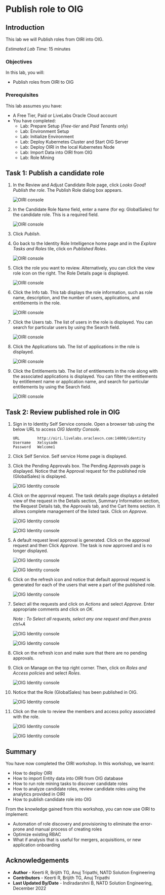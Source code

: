 # Publish role to OIG

## Introduction

This lab we will Publish roles from OIRI into OIG.

*Estimated Lab Time*: 15 minutes

### Objectives

In this lab, you will:
* Publish roles from OIRI to OIG

### Prerequisites
This lab assumes you have:
- A Free Tier, Paid or LiveLabs Oracle Cloud account
- You have completed:
    - Lab: Prepare Setup (*Free-tier* and *Paid Tenants* only)
    - Lab: Environment Setup
    - Lab: Initialize Environment
    - Lab: Deploy Kubernetes Cluster and Start OIG Server
    - Lab: Deploy OIRI in the local Kubernetes Node
    - Lab: Import Data into OIRI from OIG
    - Lab: Role Mining

## Task 1: Publish a candidate role

1. In the Review and Adjust Candidate Role page, click *Looks Good! Publish the role*. The Publish Role dialog box appears.

    ![OIRI console](images/publish-role.png)

2. In the Candidate Role Name field, enter a name (for eg: GlobalSales) for the candidate role. This is a required field.

    ![OIRI console](images/candidate-role.png)

3. Click *Publish*.

4. Go back to the Identity Role Intelligence home page and in the *Explore Tasks and Roles* tile, click on *Published Roles*.

    ![OIRI console](images/published-role.png)


5. Click the role you want to review. Alternatively, you can click the view role icon on the right.
The Role Details page is displayed.

    ![OIRI console](images/details-role.png)

6. Click the Info tab. This tab displays the role information, such as role name, description, and the number of users, applications, and entitlements in the role.

    ![OIRI console](images/info-role.png)

7. Click the Users tab.
The list of users in the role is displayed. You can search for particular users by using the Search field.

    ![OIRI console](images/user-publish-role.png)

8. Click the Applications tab.
The list of applications in the role is displayed.

    ![OIRI console](images/application-publish-role.png)

9. Click the Entitlements tab.
The list of entitlements in the role along with the associated applications is displayed. You can filter the entitlements by entitlement name or application name, and search for particular entitlements by using the Search field.

    ![OIRI console](images/entitlement-publish-role.png)

## Task 2: Review published role in OIG

1. Sign in to Identity Self Service console.
Open a browser tab using the below URL to access *OIG Identity Console*.

    ```
    URL        http://oiri.livelabs.oraclevcn.com:14000/identity
    Username   Xelsysadm
    Password   Welcome1
    ```


2. Click Self Service. Self service Home page is displayed.


3. Click the Pending Approvals box. The Pending Approvals page is displayed. Notice that the Approval request for the published role (GlobalSales) is displayed.

    ![OIG Identity console](images/oig-publish-role.png)


4. Click on the approval request. The task details page displays a detailed view of the request in the Details section, Summary Information section, the Request Details tab, the Approvals tab, and the Cart Items section. It allows complete management of the listed task.
Click on *Approve*.

    ![OIG Identity console](images/approval-publish-role.png)

    ![OIG Identity console](images/approve-publish-role.png)


5. A default request level approval is generated. Click on the approval request and then Click *Approve*.
The task is now approved and is no longer displayed.

    ![OIG Identity console](images/request-publish-role.png)

    ![OIG Identity console](images/requestapprove-publish-role.png)


6. Click on the refresh icon and notice that default approval request is generated for each of the users that were a part of the published role.

    ![OIG Identity console](images/refresh-publish-role.png)

7. Select all the requests and click on *Actions* and select *Approve*. Enter appropriate comments and click on *OK*.

    *Note : To Select all requests, select any one request and then press ctrl+A*

    ![OIG Identity console](images/select-publish-role.png)

    ![OIG Identity console](images/selectall-publish-role.png)

8. Click on the refresh icon and make sure that there are no pending approvals.

9. Click on Manage on the top right corner. Then, click on *Roles and Access policies* and select *Roles*.

    ![OIG Identity console](images/manage-publish-role.png)

10. Notice that the Role (GlobalSales) has been published in OIG.

    ![OIG Identity console](images/role-publish-role.png)

11. Click on the role to review the members and access policy associated with the role.

    ![OIG Identity console](images/member-publish-role.png)

    ![OIG Identity console](images/accesspolicy-publish-role.png)


## **Summary**

You have now completed the OIRI workshop. In this workshop, we learnt:
  - How to deploy OIRI
  - How to import Entity data into OIRI from OIG database
  - How to run role mining tasks to discover candidate roles
  - How to analyze candidate roles, review candidate roles using the analytics provided in OIRI
  - How to publish candidate role into OIG

From the knowledge gained from this workshop, you can now use OIRI to implement:
  - Automation of role discovery and provisioning to eliminate the error-prone and manual process of creating roles
  - Optimize existing RBAC
  - What if analysis that is useful for mergers, acquisitions, or new application onboarding


## Acknowledgements
* **Author** - Keerti R, Brijith TG, Anuj Tripathi, NATD Solution Engineering
* **Contributors** -  Keerti R, Brijith TG, Anuj Tripathi
* **Last Updated By/Date** - Indiradarshni B, NATD Solution Engineering, December 2022
